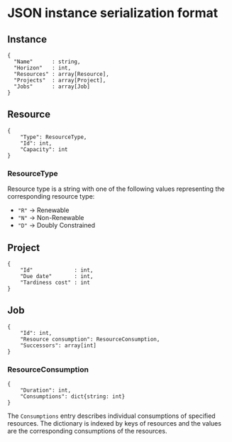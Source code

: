 # JSON instance serialization format

## Instance

```
{
  "Name"      : string,
  "Horizon"   : int,
  "Resources" : array[Resource],
  "Projects"  : array[Project],
  "Jobs"      : array[Job]
}
```

## Resource

```
{
    "Type": ResourceType,
    "Id": int,
    "Capacity": int
}
```

### ResourceType

Resource type is a string with one of the following values representing the corresponding resource type:

- `"R"` -> Renewable
- `"N"` -> Non-Renewable
- `"D"` -> Doubly Constrained

## Project

```
{
    "Id"             : int,
    "Due date"       : int,
    "Tardiness cost" : int
}
```

## Job

```
{
    "Id": int,
    "Resource consumption": ResourceConsumption,
    "Successors": array[int]
}
```

### ResourceConsumption

```
{
    "Duration": int,
    "Consumptions": dict{string: int}
}
```

The `Consumptions` entry describes individual consumptions of specified resources. The dictionary is indexed by
keys of resources and the values are the corresponding consumptions of the resources.

